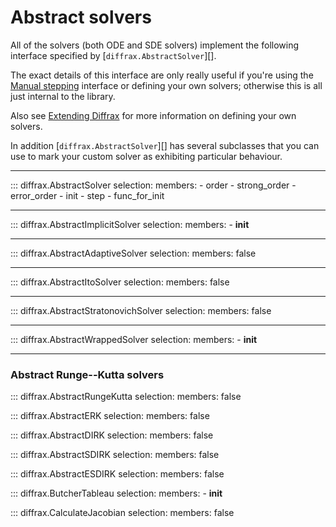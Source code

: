 # Abstract solvers

All of the solvers (both ODE and SDE solvers) implement the following interface specified by [`diffrax.AbstractSolver`][].

The exact details of this interface are only really useful if you're using the [Manual stepping](../../usage/manual-stepping.md) interface or defining your own solvers; otherwise this is all just internal to the library.

Also see [Extending Diffrax](../../usage/extending.md) for more information on defining your own solvers.

In addition [`diffrax.AbstractSolver`][] has several subclasses that you can use to mark your custom solver as exhibiting particular behaviour.

---

::: diffrax.AbstractSolver
    selection:
        members:
            - order
            - strong_order
            - error_order
            - init
            - step
            - func_for_init

---

::: diffrax.AbstractImplicitSolver
    selection:
        members:
          - __init__

---

::: diffrax.AbstractAdaptiveSolver
    selection:
        members: false

---

::: diffrax.AbstractItoSolver
    selection:
        members: false

---

::: diffrax.AbstractStratonovichSolver
    selection:
        members: false

---

::: diffrax.AbstractWrappedSolver
    selection:
        members:
            - __init__

---

### Abstract Runge--Kutta solvers

::: diffrax.AbstractRungeKutta
    selection:
        members: false

::: diffrax.AbstractERK
    selection:
        members: false

::: diffrax.AbstractDIRK
    selection:
        members: false

::: diffrax.AbstractSDIRK
    selection:
        members: false

::: diffrax.AbstractESDIRK
    selection:
        members: false

::: diffrax.ButcherTableau
    selection:
        members:
            - __init__

::: diffrax.CalculateJacobian
    selection:
        members: false
